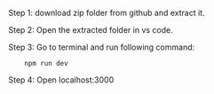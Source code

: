 Step 1: download zip folder from github and extract it.

Step 2: Open the extracted folder in vs code.

Step 3: Go to terminal and run following command: 

        npm run dev

Step 4: Open localhost:3000
